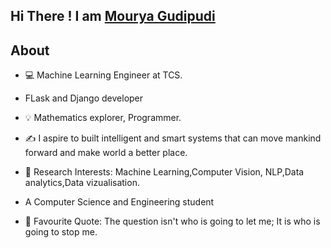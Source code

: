 ## Hi There ! I am [Mourya Gudipudi](https://mouryag.github.io)

## About


* 💻 Machine Learning Engineer at TCS.

* FLask and Django developer

* 💡 Mathematics explorer, Programmer.  

* ✍ I aspire to built intelligent and smart systems that can move mankind forward and make world a better place.

* 🔭 Research Interests: Machine Learning,Computer Vision, NLP,Data analytics,Data vizualisation.

* A Computer Science and Engineering student

* 🌱 Favourite Quote: The question isn't who is going to let me; It is who is going to stop me.


